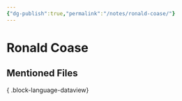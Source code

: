 ```yaml
---
{"dg-publish":true,"permalink":"/notes/ronald-coase/"}
---
```



# Ronald Coase

## Mentioned Files

{ .block-language-dataview}